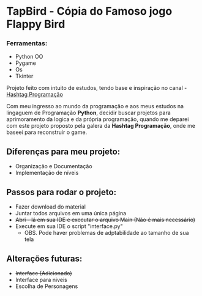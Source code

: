 # TapBird - Cópia do Famoso jogo Flappy Bird
### Ferramentas:
- Python OO
- Pygame
- Os
- Tkinter

Projeto feito com intuito de estudos, tendo base e inspiração no canal - [Hashtag Programação](https://www.youtube.com/channel/UCafFexaRoRylOKdzGBU6Pgg)

Com meu ingresso ao mundo da programação e aos meus estudos na lingaguem de Programação **Python**, decidir buscar projetos para aprimoramento da logica 
e da própria programação, quando me deparei com este projeto proposto pela galera da **Hashtag Programação**, onde me baseei para reconstruir o game.
## Diferenças para meu projeto:
  - Organização e Documentação
  - Implementação de níveis

## Passos para rodar o projeto:
  + Fazer download do material
  + Juntar todos arquivos em uma única página
  + <strike>Abri - lá em sua IDE e executar o arquivo Main (Não é mais necessário)</strike>
  + Execute em sua IDE o script "interface.py"
    - OBS. Pode haver problemas de adptabilidade ao tamanho de sua tela
  
## Alterações futuras: 
  + <strike>Interface (Adicionado)</strike>
  + Interface para niveis
  + Escolha de Personagens



